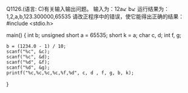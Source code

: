 Q1126.(语言: C)有关输入输出问题。
输入为：12a↙
       b↙ 
运行结果为：1,2,a,b,123.300000,65535
请改正程序中的错误，使它能得出正确的结果：
#include <stdio.h>

main()
{
    int b;
    unsigned short a = 65535;
    short k = a;
    char c, d;
    int f, g;

    b = (1234.0 - 1) / 10;
    scanf("%c", &c);
    scanf("%c", &d);
    scanf("%d", &f);
    scanf("%d", &g);
    printf("%c,%c,%c,%c,%f,%d", c, d , f, g, b, k);
}
